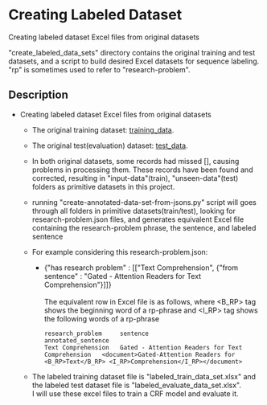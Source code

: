 # Creating Labeled Dataset
  
  Creating labeled dataset Excel files from original datasets<br />
  
  "create_labeled_data_sets" directory contains the original training and test datasets, and a script to build desired Excel datasets for sequence labeling.<br />
  "rp" is sometimes used to refer to "research-problem".
  
## Description

- Creating labeled dataset Excel files from original datasets
   - The original training dataset: [training_data](https://github.com/ncg-task/training-data).
   - The original test(evaluation) dataset: [test_data](https://github.com/ncg-task/test-data).
   - In both original datasets, some records had missed [], causing problems in processing them. These records have been found
   and corrected, resulting in "input-data"(train), "unseen-data"(test) folders as primitive datasets in this project.

   - running "create-annotated-data-set-from-jsons.py" script will goes through all folders in primitive datasets(train/test), looking for research-problem.json
files, and generates equivalent Excel file containing the research-problem phrase, the sentence, and labeled sentence

   - For example considering this research-problem.json:
     -  {"has research problem" :
            [["Text Comprehension", {"from sentence" : "Gated - Attention Readers for Text Comprehension"}]]}<br />
             <br />The equivalent row in Excel file is as follows, where <B_RP> tag shows the beginning word of a rp-phrase and <I_RP> tag shows the following words of a rp-phrase<br /> 
           
            
            research_problem	 sentence	                                         annotated_sentence
            Text Comprehension	 Gated - Attention Readers for Text Comprehension	<document>Gated-Attention Readers for <B_RP>Text</B_RP> <I_RP>Comprehension</I_RP></document>
            
   - The labeled training dataset file is "labeled_train_data_set.xlsx" and the labeled test dataset file is "labeled_evaluate_data_set.xlsx".<br />I will use these excel files to train a CRF model and evaluate it.
